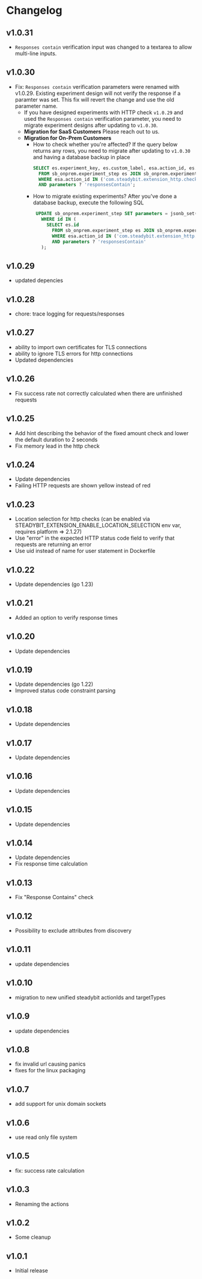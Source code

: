 # Changelog

## v1.0.31
- `Responses contain` verification input was changed to a textarea to allow multi-line inputs.

## v1.0.30

- Fix: `Responses contain` verification parameters were renamed with v1.0.29. Existing experiment design will not verify the response if a paramter was set. This fix will revert the change and use the old parameter name.
  - If you have designed experiments with HTTP check `v1.0.29` and used the `Responses contain` verification parameter, you need to migrate experiment designs after updating to `v1.0.30`.
  - **Migration for SaaS Customers** Please reach out to us.
  - **Migration for On-Prem Customers**
    - How to check whether you're affected? If the query below returns any rows, you need to migrate after updating to `v1.0.30` and having a database backup in place
        ```sql
        SELECT es.experiment_key, es.custom_label, esa.action_id, es.parameters
          FROM sb_onprem.experiment_step es JOIN sb_onprem.experiment_step_attack esa ON es.id = esa.id
          WHERE esa.action_id IN ('com.steadybit.extension_http.check.periodically', 'com.steadybit.extension_http.check.fixed_amount')
          AND parameters ? 'responsesContain';
        ```
    - How to migrate existing experiments? After you've done a database backup, execute the following SQL
        ```sql
         UPDATE sb_onprem.experiment_step SET parameters = jsonb_set(parameters - 'responsesContain','{responsesContains}', parameters -> 'responsesContain')
           WHERE id IN (
             SELECT es.id
               FROM sb_onprem.experiment_step es JOIN sb_onprem.experiment_step_attack esa ON es.id = esa.id
               WHERE esa.action_id IN ('com.steadybit.extension_http.check.periodically', 'com.steadybit.extension_http.check.fixed_amount')
               AND parameters ? 'responsesContain'
           );
        ```

## v1.0.29

- updated depencies

## v1.0.28

- chore: trace logging for requests/responses

## v1.0.27

- ability to import own certificates for TLS connections
- ability to ignore TLS errors for http connections
- Updated dependencies

## v1.0.26

- Fix success rate not correctly calculated when there are unfinished requests

## v1.0.25

- Add hint describing the behavior of the fixed amount check and lower the default duration to 2 seconds
- Fix memory lead in the http check

## v1.0.24

- Update dependencies
- Failing HTTP requests are shown yellow instead of red

## v1.0.23

- Location selection for http checks (can be enabled via STEADYBIT_EXTENSION_ENABLE_LOCATION_SELECTION env var, requires platform => 2.1.27)
- Use "error" in the expected HTTP status code field to verify that requests are returning an error
- Use uid instead of name for user statement in Dockerfile

## v1.0.22

- Update dependencies (go 1.23)

## v1.0.21

- Added an option to verify response times

## v1.0.20

- Update dependencies

## v1.0.19

- Update dependencies (go 1.22)
- Improved status code constraint parsing

## v1.0.18

- Update dependencies

## v1.0.17

- Update dependencies

## v1.0.16

- Update dependencies

## v1.0.15

- Update dependencies

## v1.0.14

- Update dependencies
- Fix response time calculation

## v1.0.13

- Fix "Response Contains" check

## v1.0.12

- Possibility to exclude attributes from discovery

## v1.0.11

- update dependencies

## v1.0.10

- migration to new unified steadybit actionIds and targetTypes

## v1.0.9

- update dependencies

## v1.0.8

 - fix invalid url causing panics
 - fixes for the linux packaging

## v1.0.7

 - add support for unix domain sockets

## v1.0.6

 - use read only file system

## v1.0.5

 - fix: success rate calculation

## v1.0.3

 - Renaming the actions

## v1.0.2

 - Some cleanup

## v1.0.1

 - Initial release
